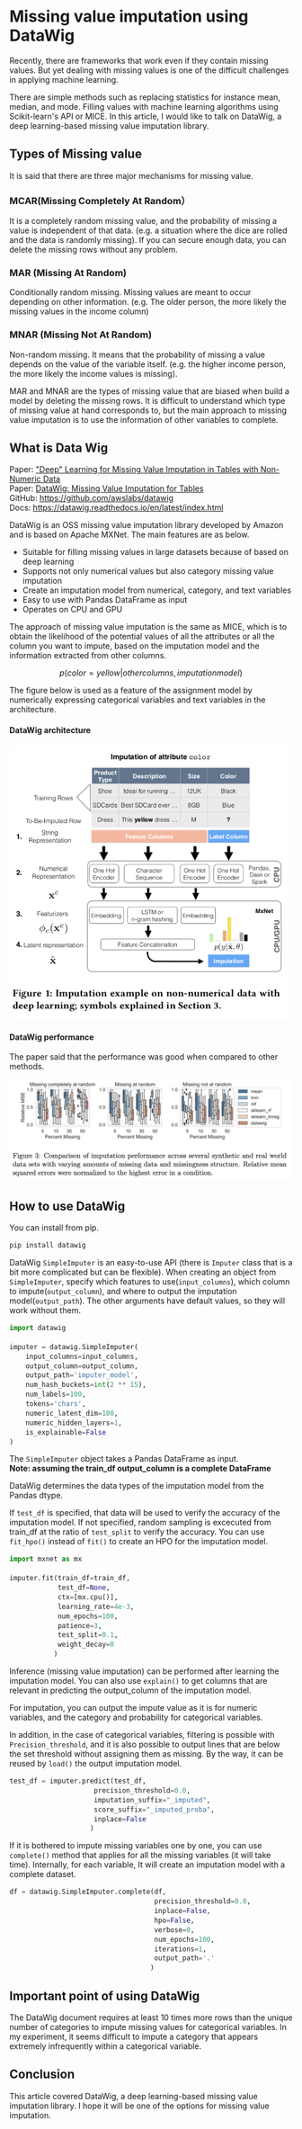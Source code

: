 # Missing value imputation using DataWig

Recently, there are frameworks that work even if they contain missing values.
But yet dealing with missing values is one of the difficult challenges in applying machine learning.

There are simple methods such as replacing statistics for instance mean, median, and mode. Filling values with machine learning algorithms using Scikit-learn's API or MICE.
In this article, I would like to talk on DataWig, a deep learning-based missing value imputation library.

## Types of Missing value

It is said that there are three major mechanisms for missing value.

### MCAR(Missing Completely At Random）

It is a completely random missing value, and the probability of missing a value is independent of that data.
(e.g. a situation where the dice are rolled and the data is randomly missing).
If you can secure enough data, you can delete the missing rows without any problem.

### MAR (Missing At Random)

Conditionally random missing. Missing values are meant to occur depending on other information.
(e.g. The older person, the more likely the missing values in the income column)

### MNAR (Missing Not At Random)

Non-random missing. It means that the probability of missing a value depends on the value of the variable itself.
(e.g. the higher income person, the more likely the income values is missing).

MAR and MNAR are the types of missing value that are biased when build a model by deleting the missing rows.
It is difficult to understand which type of missing value at hand corresponds to, but the main approach to missing value imputation is to use the information of other variables to complete.

## What is Data Wig

Paper: ["Deep" Learning for Missing Value Imputation in Tables with Non-Numeric Data](https://www.amazon.science/publications/deep-learning-for-missing-value-imputation-in-tables-with-non-numeric-data)    
Paper: [DataWig: Missing Value Imputation for Tables](https://www.jmlr.org/papers/volume20/18-753/18-753.pdf)    
GitHub: https://github.com/awslabs/datawig    
Docs: https://datawig.readthedocs.io/en/latest/index.html    

DataWig is an OSS missing value imputation library developed by Amazon and is based on Apache MXNet.
The main features are as below.

* Suitable for filling missing values in large datasets because of based on deep learning
* Supports not only numerical values but also category missing value imputation
* Create an imputation model from numerical, category, and text variables
* Easy to use with Pandas DataFrame as input
* Operates on CPU and GPU

The approach of missing value imputation is the same as MICE, which is to obtain the likelihood of the potential values of all the attributes or all the column you want to impute, based on the imputation model and the information extracted from other columns.

```math
p (color = yellow | othercolumns, imputationmodel)
```

The figure below is used as a feature of the assignment model by numerically expressing categorical variables and text variables in the architecture.

#### DataWig architecture
<img width="500" src="assets/1_1.png">    

#### DataWig performance
The paper said that the performance was good when compared to other methods.

![DataWig performance](assets/1_2.png)

## How to use DataWig

You can install from pip.

```python
pip install datawig
```


DataWig `SimpleImputer` is an easy-to-use API (there is `Imputer` class that is a bit more complicated but can be flexible).
When creating an object from `SimpleImputer`, specify which features to use(`input_columns`), which column to impute(`output_column`), and where to output the imputation model(`output_path`).
The other arguments have default values, so they will work without them.

```python
import datawig

imputer = datawig.SimpleImputer(
    input_columns=input_columns,
    output_column=output_column,
    output_path='imputer_model',
    num_hash_buckets=int(2 ** 15),
    num_labels=100,
    tokens='chars',
    numeric_latent_dim=100,
    numeric_hidden_layers=1,
    is_explainable=False
)
```

The `SimpleImputer` object takes a Pandas DataFrame as input.    
**Note: assuming the train_df output_column is a complete DataFrame**

DataWig determines the data types of the imputation model from the Pandas dtype.

If `test_df` is specified, that data will be used to verify the accuracy of the imputation model. If not specified, random sampling is excecuted from train_df at the ratio of `test_split` to verify the accuracy.
You can use `fit_hpo()` instead of `fit()` to create an HPO for the imputation model.


```python
import mxnet as mx

imputer.fit(train_df=train_df,
            test_df=None,
            ctx=[mx.cpu()],
            learning_rate=4e-3,
            num_epochs=100,
            patience=3,
            test_split=0.1,
            weight_decay=0
           )
```


Inference (missing value imputation) can be performed after learning the imputation model.
You can also use `explain()` to get columns that are relevant in predicting the output_column of the imputation model.

For imputation, you can output the impute value as it is for numeric variables, and the category and probability for categorical variables.

In addition, in the case of categorical variables, filtering is possible with `Precision_threshold`, and it is also possible to output lines that are below the set threshold without assigning them as missing.
By the way, it can be reused by `load()` the output imputation model.

```python
test_df = imputer.predict(test_df,
                     precision_threshold=0.0,
                     imputation_suffix="_imputed",
                     score_suffix="_imputed_proba",
                     inplace=False
                    )
```


If it is bothered to impute missing variables one by one, you can use `complete()` method that applies for all the missing variables (it will take time).
Internally, for each variable, It will create an imputation model with a complete dataset.


```python
df = datawig.SimpleImputer.complete(df,
                                    precision_threshold=0.0,
                                    inplace=False,
                                    hpo=False,
                                    verbose=0,
                                    num_epochs=100,
                                    iterations=1,
                                    output_path='.'
                                   )
```

## Important point of using DataWig

The DataWig document requires at least 10 times more rows than the unique number of categories to impute missing values for categorical variables.
In my experiment, it seems difficult to impute a category that appears extremely infrequently within a categorical variable.

## Conclusion

This article covered DataWig, a deep learning-based missing value imputation library. I hope it will be one of the options for missing value imputation.

